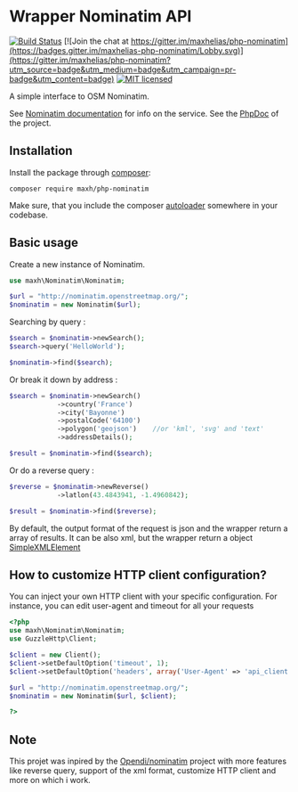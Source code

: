 Wrapper Nominatim API
================

[![Build Status](https://travis-ci.org/maxhelias/php-nominatim.svg?branch=master)](https://travis-ci.org/maxhelias/php-nominatim)
[![Join the chat at https://gitter.im/maxhelias/php-nominatim](https://badges.gitter.im/maxhelias-php-nominatim/Lobby.svg)](https://gitter.im/maxhelias/php-nominatim?utm_source=badge&utm_medium=badge&utm_campaign=pr-badge&utm_content=badge)
[![MIT licensed](https://img.shields.io/badge/license-MIT-blue.svg)](https://github.com/maxhelias/php-nominatim/blob/master/LICENSE)

A simple interface to OSM Nominatim.


See [Nominatim documentation](http://wiki.openstreetmap.org/wiki/Nominatim) for info on the service.
See the [PhpDoc](https://maxhelias.github.io/php-nominatim/) of the project.

Installation
------------

Install the package through [composer](http://getcomposer.org):

```
composer require maxh/php-nominatim
```

Make sure, that you include the composer [autoloader](https://getcomposer.org/doc/01-basic-usage.md#autoloading)
somewhere in your codebase.

Basic usage
-----------

Create a new instance of Nominatim.

```php
use maxh\Nominatim\Nominatim;

$url = "http://nominatim.openstreetmap.org/";
$nominatim = new Nominatim($url);
```

Searching by query :

```php
$search = $nominatim->newSearch();
$search->query('HelloWorld');

$nominatim->find($search);
```

Or break it down by address :

```php
$search = $nominatim->newSearch()
            ->country('France')
            ->city('Bayonne')
            ->postalCode('64100')
            ->polygon('geojson')    //or 'kml', 'svg' and 'text'
            ->addressDetails();

$result = $nominatim->find($search);
```

Or do a reverse query :

```php
$reverse = $nominatim->newReverse()
            ->latlon(43.4843941, -1.4960842);

$result = $nominatim->find($reverse);
```


By default, the output format of the request is json and the wrapper return a array of results. 
It can be also xml, but the wrapper return a object [SimpleXMLElement](http://php.net/manual/fr/simplexml.examples-basic.php)

How to customize HTTP client configuration?
-------------------------------------------

You can inject your own HTTP client with your specific configuration. For instance, you can edit user-agent and timeout for all your requests

```php
<?php
use maxh\Nominatim\Nominatim;
use GuzzleHttp\Client;

$client = new Client();
$client->setDefaultOption('timeout', 1);
$client->setDefaultOption('headers', array('User-Agent' => 'api_client') );

$url = "http://nominatim.openstreetmap.org/";
$nominatim = new Nominatim($url, $client);

?>
```

Note
----

This projet was inpired by the [Opendi/nominatim](https://github.com/opendi/nominatim) project with more features like reverse query, support of the xml format, customize HTTP client and more on which i work.
